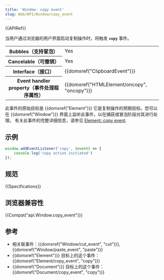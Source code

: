 ```yaml
---
title: 'Window: copy event'
slug: Web/API/Window/copy_event
---
```


{{APIRef}}

当用户通过浏览器的用户界面启动复制操作时，将触发 **`copy`** 事件。

<table class="properties">
  <tbody>
    <tr>
      <th scope="row">Bubbles（支持冒泡）</th>
      <td>Yes</td>
    </tr>
    <tr>
      <th scope="row">Cancelable（可撤销）</th>
      <td>Yes</td>
    </tr>
    <tr>
      <th scope="row">Interface（接口）</th>
      <td>{{domxref("ClipboardEvent")}}</td>
    </tr>
    <tr>
      <th scope="row">Event handler property（事件处理程序属性）</th>
      <td>{{domxref("HTMLElement/oncopy", "oncopy")}}</td>
    </tr>
  </tbody>
</table>

此事件的原始目标是 {{domxref("Element")}} 它是复制操作的预期目标。您可以在 {{domxref("Window")}} 界面上监听此事件，以在捕获或冒泡阶段对其进行处理。 有关此事件的完整详细信息，请参见 [Element: copy event](/zh-CN/docs/Web/API/Element/copy_event).

## 示例

```js
window.addEventListener('copy', (event) => {
    console.log('copy action initiated')
});
```

## 规范

{{Specifications}}

## 浏览器兼容性

{{Compat("api.Window.copy_event")}}

## 参考

- 相关联事件：{{domxref("Window/cut_event", "cut")}}, {{domxref("Window/paste_event", "paste")}}
- {{domxref("Element")}} 目标上的这个事件： {{domxref("Element/copy_event", "copy")}}
- {{domxref("Document")}} 目标上的这个事件： {{domxref("Document/copy_event", "copy")}}
